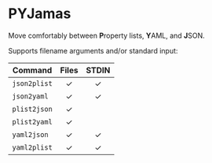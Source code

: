 # PYJamas

Move comfortably between **P**roperty lists, **Y**AML, and **J**SON.

Supports filename arguments and/or standard input:

| Command      | Files | STDIN |
| ------------ | :---: | :---: |
| `json2plist` |   ✓   |   ✓   |
| `json2yaml`  |   ✓   |   ✓   |
| `plist2json` |   ✓   |       |
| `plist2yaml` |   ✓   |       |
| `yaml2json`  |   ✓   |   ✓   |
| `yaml2plist` |   ✓   |   ✓   |

